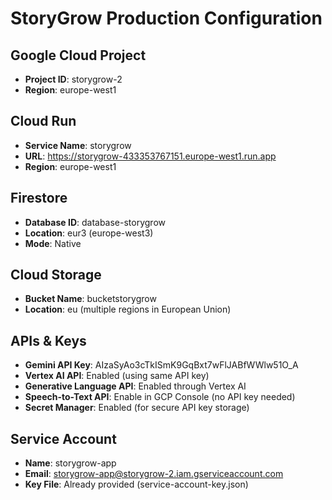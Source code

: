 # StoryGrow Production Configuration

## Google Cloud Project
- **Project ID**: storygrow-2
- **Region**: europe-west1

## Cloud Run
- **Service Name**: storygrow
- **URL**: https://storygrow-433353767151.europe-west1.run.app
- **Region**: europe-west1

## Firestore
- **Database ID**: database-storygrow
- **Location**: eur3 (europe-west3)
- **Mode**: Native

## Cloud Storage
- **Bucket Name**: bucketstorygrow
- **Location**: eu (multiple regions in European Union)

## APIs & Keys
- **Gemini API Key**: AIzaSyAo3cTkISmK9GqBxt7wFlJABfWWlw51O_A
- **Vertex AI API**: Enabled (using same API key)
- **Generative Language API**: Enabled through Vertex AI
- **Speech-to-Text API**: Enable in GCP Console (no API key needed)
- **Secret Manager**: Enabled (for secure API key storage)

## Service Account
- **Name**: storygrow-app
- **Email**: storygrow-app@storygrow-2.iam.gserviceaccount.com
- **Key File**: Already provided (service-account-key.json)